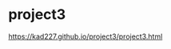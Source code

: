 # project3

<a href="https://kad227.github.io/project3/project3.html">https://kad227.github.io/project3/project3.html</a>

